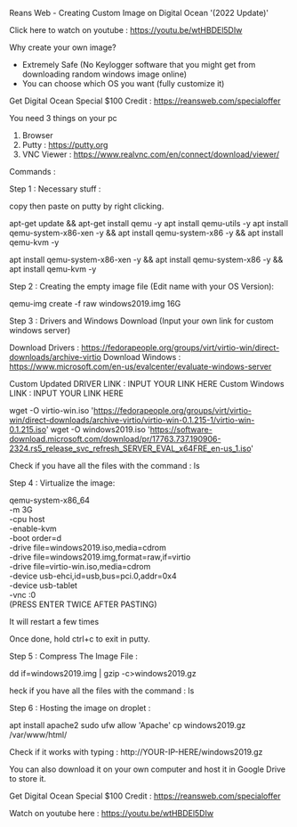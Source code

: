 



Reans Web - Creating Custom Image on Digital Ocean '(2022 Update)'

Click here to watch on youtube : https://youtu.be/wtHBDEl5DIw

Why create your own image?

- Extremely Safe (No Keylogger software that you might get from downloading random windows image online)
- You can choose which OS you want (fully customize it) 

Get Digital Ocean Special $100 Credit : https://reansweb.com/specialoffer

You need 3 things on your pc
1. Browser
2. Putty : https://putty.org
3. VNC Viewer : https://www.realvnc.com/en/connect/download/viewer/

Commands :

Step 1 : Necessary stuff :

copy then paste on putty by right clicking.

apt-get update && apt-get install qemu -y
apt install qemu-utils -y
apt install qemu-system-x86-xen -y &&
apt install qemu-system-x86 -y &&
apt install qemu-kvm -y 

apt install qemu-system-x86-xen -y && apt install qemu-system-x86 -y && apt install qemu-kvm -y


Step 2 : Creating the empty image file (Edit name with your OS Version):

qemu-img create -f raw windows2019.img 16G


Step 3 : Drivers and Windows Download (Input your own link for custom windows server)

Download Drivers : https://fedorapeople.org/groups/virt/virtio-win/direct-downloads/archive-virtio
Download Windows : https://www.microsoft.com/en-us/evalcenter/evaluate-windows-server

Custom Updated DRIVER LINK : INPUT YOUR LINK HERE
Custom Windows LINK : INPUT YOUR LINK HERE

wget -O virtio-win.iso 'https://fedorapeople.org/groups/virt/virtio-win/direct-downloads/archive-virtio/virtio-win-0.1.215-1/virtio-win-0.1.215.iso'
wget -O windows2019.iso 'https://software-download.microsoft.com/download/pr/17763.737.190906-2324.rs5_release_svc_refresh_SERVER_EVAL_x64FRE_en-us_1.iso'

Check if you have all the files with the command : ls

Step 4 : Virtualize the image:

qemu-system-x86_64 \
  -m 3G \
  -cpu host \
  -enable-kvm \
  -boot order=d \
  -drive file=windows2019.iso,media=cdrom \
  -drive file=windows2019.img,format=raw,if=virtio \
  -drive file=virtio-win.iso,media=cdrom \
  -device usb-ehci,id=usb,bus=pci.0,addr=0x4 \
  -device usb-tablet \
  -vnc :0 \
(PRESS ENTER TWICE AFTER PASTING)

It will restart a few times

Once done, hold ctrl+c to exit in putty.

Step 5 : Compress The Image File :

dd if=windows2019.img | gzip -c>windows2019.gz

heck if you have all the files with the command : ls


Step 6 : Hosting the image on droplet :

apt install apache2
sudo ufw allow 'Apache'
cp windows2019.gz /var/www/html/

Check if it works with typing : http://YOUR-IP-HERE/windows2019.gz

You can also download it on your own computer and host it in Google Drive to store it.

Get Digital Ocean Special $100 Credit : https://reansweb.com/specialoffer

Watch on youtube here : https://youtu.be/wtHBDEl5DIw

